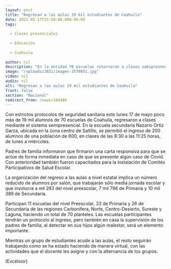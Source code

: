 ```yaml
---
layout: post
title: "Regresan a las aulas 19 mil estudiantes de Coahuila"
date: 2021-05-17T15:50:00.000-06:00
tags:
  
  - Clases presenciales
  
  - Educación
  
  - Coahuila
  
author: nil
description: "En la entidad 70 escuelas retornaron a clases semipresenciales; los colegios aplican medidas de sanidad ante la pandemia por Covid-19; alumnos también estudiarán desde casa"
image: "/uploads/2021/images-2579851.jpg"
video: nil
audio: nil
alt: "Regresan a las aulas 19 mil estudiantes de Coahuila"
front: false
section: "Nacional"
redirect_from: /news/184486
---
```


Con estrictos protocolos de seguridad sanitaria este lunes 17 de mayo poco más de 19 mil alumnos de 70 escuelas de Coahuila, regresaron a clases mediante el sistema semipresencial. En la escuela secundaria Nazario Ortiz Garza, ubicada en la zona centro de Saltillo, se permitió el ingreso de 200 alumnos de una población de 600, en clases de las 8:30 a las 11:25 horas, de lunes a miércoles.

Padres de familia informaron que firmaron una carta responsiva para que se actúe de forma inmediata en caso de que se presente algún caso de Covid. Con anterioridad también fueron capacitados para la instalación de Comités Participativos de Salud Escolar.

La organización del regreso a las aulas a nivel estatal implica un número reducido de alumnos por salón, que trabajarán sólo media jornada escolar y que involucra a mil 283 del nivel preescolar, 7 mil 796 de Primaria y 10 mil 389 de Secundaria.

Participan 11 escuelas del nivel Preescolar, 33 de Primaria y 26 de Secundaria de las regiones Carbonífera, Norte, Centro-Desierto, Sureste y Laguna, haciendo un total de 70 planteles. Las escuelas participantes tendrán un protocolo al ingreso, pero también en casa la supervisión de los padres de familia, al detectar en sus hijos algún malestar, será un elemento importante.

Mientras un grupo de estudiantes acude a las aulas, el resto seguirán trabajando como se ha estado haciendo de manera virtual, con las actividades que el docente les asigne y con la alternancia de los grupos.

(Excélsior)